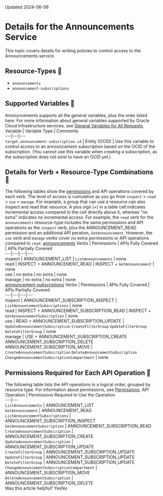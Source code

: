 Updated 2024-06-06
# Details for the Announcements Service
This topic covers details for writing policies to control access to the Announcements service.
## Resource-Types 🔗 
  * `announcements`
  * `announcement-subscriptions`


## Supported Variables 🔗 
Announcements supports all the general variables, plus the ones listed here. For more information about general variables supported by Oracle Cloud Infrastructure services, see [General Variables for All Requests](https://docs.oracle.com/en-us/iaas/Content/Identity/Reference/policyreference.htm#General).
Variable | Variable Type | Comments  
---|---|---  
`target.announcement-subscription.id` | Entity (OCID) | Use this variable to control access to an announcement subscription based on the OCID of the subscription. (You cannot use this variable when creating a subscription, as the subscription does not exist to have an OCID yet.)  
## Details for Verb + Resource-Type Combinations 🔗 
The following tables show the [permissions](https://docs.oracle.com/iaas/Content/Identity/policies/permissions.htm) and API operations covered by each verb. The level of access is cumulative as you go from `inspect` > `read` > `use` > `manage`. For example, a group that can use a resource can also inspect and read that resource. A plus sign (+) in a table cell indicates incremental access compared to the cell directly above it, whereas "no extra" indicates no incremental access. 
For example, the `read` verb for the `announcements` resource-type includes the same permissions and API operations as the `inspect` verb, plus the ANNOUNCEMENT_READ permission and an additional API peration, `GetAnnouncement`. However, the `use` verb and `manage` verbs cover no extra permissions or API operations compared to `read`.
[announcements](https://docs.oracle.com/en-us/iaas/Content/Identity/Reference/announcementspolicyreference.htm)
Verbs | Permissions | APIs Fully Covered | APIs Partially Covered  
---|---|---|---  
inspect | ANNOUNCEMENT_LIST | `ListAnnouncements` | none  
read | INSPECT + ANNOUNCEMENT_READ | INSPECT + `GetAnnouncement` | none  
use | no extra | no extra | none  
manage | no extra | no extra | none  
[announcement-subscriptions](https://docs.oracle.com/en-us/iaas/Content/Identity/Reference/announcementspolicyreference.htm)
Verbs | Permissions | APIs Fully Covered | APIs Partially Covered  
---|---|---|---  
inspect |  ANNOUNCEMENT_SUBSCRIPTION_INSPECT | `ListAnnouncementSubscriptions` |  none  
read |  INSPECT + ANNOUNCEMENT_SUBSCRIPTION_READ |  INSPECT + `GetAnnouncementSubscription` |  none  
use |  READ + ANNOUNCEMENT_SUBSCRIPTION_UPDATE |  `UpdateAnnouncementSubscription` `CreateFilterGroup` `UpdateFilterGroup` `DeleteFilterGroup` |  none  
manage |  USE + ANNOUNCEMENT_SUBSCRIPTION_CREATE ANNOUNCEMENT_SUBSCRIPTION_DELETE ANNOUNCEMENT_SUBSCRIPTION_MOVE |  `CreateAnnouncementSubscription` `DeleteAnnouncementSubscription` `ChangeAnnouncementSubscriptionCompartment` |  none  
## Permissions Required for Each API Operation 🔗 
The following table lists the API operations in a logical order, grouped by resource type.
For information about permissions, see [Permissions](https://docs.oracle.com/en-us/iaas/Content/Identity/Concepts/policyadvancedfeatures.htm#Permissi). 
API Operation | Permissions Required to Use the Operation  
---|---  
`ListAnnouncements` | ANNOUNCEMENT_LIST  
`GetAnnouncement` | ANNOUNCEMENT_READ  
`ListAnnouncementSubscriptions` | ANNOUNCEMENT_SUBSCRIPTION_INSPECT  
`GetAnnouncementSubscription` | ANNOUNCEMENT_SUBSCRIPTION_READ  
`CreateAnnouncementSubscription` | ANNOUNCEMENT_SUBSCRIPTION_CREATE  
`UpdateAnnouncementSubscription` | ANNOUNCEMENT_SUBSCRIPTION_UPDATE  
`CreateFilterGroup` | ANNOUNCEMENT_SUBSCRIPTION_UPDATE  
`UpdateFilterGroup` | ANNOUNCEMENT_SUBSCRIPTION_UPDATE  
`DeleteFilterGroup` | ANNOUNCEMENT_SUBSCRIPTION_UPDATE  
`ChangeAnnouncementSubscriptionCompartment` | ANNOUNCEMENT_SUBSCRIPTION_MOVE  
`DeleteAnnouncementSubscription` | ANNOUNCEMENT_SUBSCRIPTION_DELETE  
Was this article helpful?
YesNo

